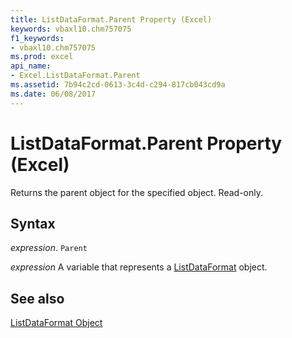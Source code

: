```yaml
---
title: ListDataFormat.Parent Property (Excel)
keywords: vbaxl10.chm757075
f1_keywords:
- vbaxl10.chm757075
ms.prod: excel
api_name:
- Excel.ListDataFormat.Parent
ms.assetid: 7b94c2cd-0613-3c4d-c294-817cb043cd9a
ms.date: 06/08/2017
---
```



# ListDataFormat.Parent Property (Excel)

Returns the parent object for the specified object. Read-only.


## Syntax

 _expression_. `Parent`

 _expression_ A variable that represents a [ListDataFormat](./Excel.ListDataFormat.md) object.


## See also


[ListDataFormat Object](Excel.ListDataFormat.md)

